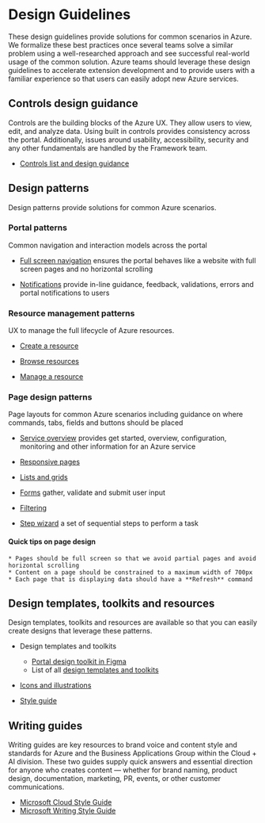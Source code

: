<a name="design-guidelines"></a>
# Design Guidelines

These design guidelines provide solutions for common scenarios in Azure.  We formalize these best practices once several teams solve a similar problem using a well-researched approach and see successful real-world usage of the common solution. Azure teams should leverage these design guidelines to accelerate extension development and to provide users with a familiar experience so that users can easily adopt new Azure services.

<a name="design-guidelines-controls-design-guidance"></a>
## Controls design guidance
Controls are the building blocks of the Azure UX. They allow users to view, edit, and analyze data. Using built in controls provides consistency across the portal. Additionally, issues around usability, accessibility, security and any other fundamentals are handled by the Framework team.
* [Controls list and design guidance](design-patterns-controls.md)


<a name="design-guidelines-design-patterns"></a>
## Design patterns
Design patterns provide solutions for common Azure scenarios.

<a name="design-guidelines-design-patterns-portal-patterns"></a>
### Portal patterns
Common navigation and interaction models across the portal

* [Full screen navigation](design-patterns-page-fullscreen.md) ensures the portal behaves like a website with full screen pages and no horizontal scrolling

* [Notifications](design-patterns-page-notifications.md) provide in-line guidance, feedback, validations, errors and portal notifications to users

<a name="design-guidelines-design-patterns-resource-management-patterns"></a>
### Resource management patterns
UX to manage the full lifecycle of Azure resources.

* [Create a resource](design-patterns-resource-create.md)

* [Browse resources](design-patterns-resource-browse.md)

* [Manage a resource](design-patterns-resource-manage.md)

<a name="design-guidelines-design-patterns-page-design-patterns"></a>
### Page design patterns
Page layouts for common Azure scenarios including guidance on where commands, tabs, fields and buttons should be placed

* [Service overview](design-patterns-page-overview.md) provides get started, overview, configuration, monitoring and other information for an Azure service

* [Responsive pages](design-patterns-page-responsive-design.md)

* [Lists and grids](design-patterns-page-grid.md)

* [Forms](design-patterns-page-forms.md) gather, validate and submit user input

* [Filtering](design-patterns-page-filtering.md)

* [Step wizard](design-patterns-step-wizard.md) a set of sequential steps to perform a task


<a name="design-guidelines-design-patterns-page-design-patterns-quick-tips-on-page-design"></a>
#### Quick tips on page design
    * Pages should be full screen so that we avoid partial pages and avoid horizontal scrolling
    * Content on a page should be constrained to a maximum width of 700px
    * Each page that is displaying data should have a **Refresh** command

<a name="design-guidelines-design-templates-toolkits-and-resources"></a>
## Design templates, toolkits and resources
Design templates, toolkits and resources are available so that you can easily create designs that leverage these patterns.

* Design templates and toolkits
    * <a href="https://www.figma.com/file/Bwn8rmUOYtnPRwA3JoQTBn/Azure-Portal-Toolkit?node-id=3002%3A373291" target="_blank">Portal design toolkit in Figma</a>
    * List of all [design templates and toolkits](design-patterns-toolkits.md)

* [Icons and illustrations](design-patterns-icons.md)

* [Style guide](design-patterns-style-guide.md)


<a name="design-guidelines-writing-guides"></a>
## Writing guides
Writing guides are key resources to brand voice and content style and standards for Azure and the Business Applications Group within the Cloud + AI division. These two guides supply quick answers and essential direction for anyone who creates content — whether for brand naming, product design, documentation, marketing, PR, events, or other customer communications.

 * [Microsoft Cloud Style Guide](https://worldready.cloudapp.net/Styleguide/Read?id=2696&topicid=25351)
 * [Microsoft Writing Style Guide](https://aka.ms/style)
